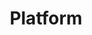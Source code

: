 ---
title: Platform
title_meta: Linode Platform Documentation
description: "A collection of product documentation for topics related to the Linode Platform."
---